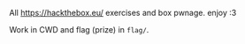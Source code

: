All <https://hackthebox.eu/> exercises and box pwnage. enjoy :3

Work in CWD and flag (prize) in `flag/`.